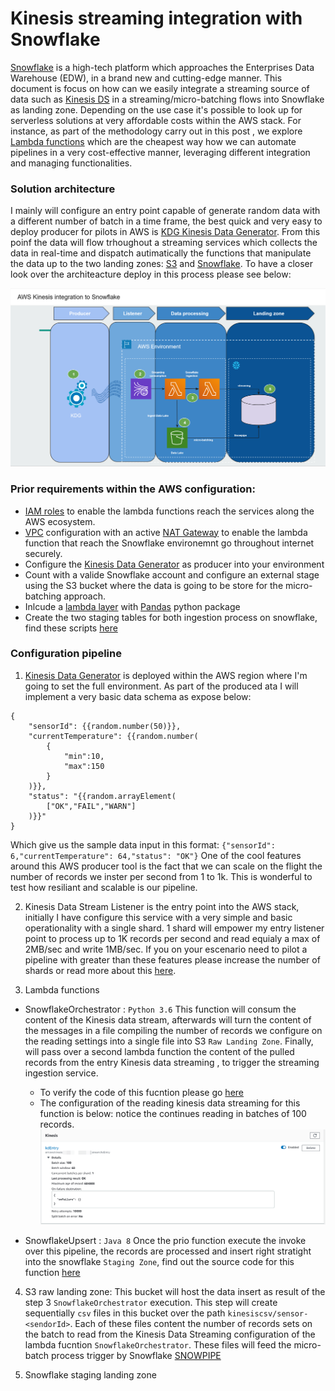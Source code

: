 # Kinesis streaming integration with Snowflake

[Snowflake](https://www.snowflake.com/) is a high-tech platform which approaches the Enterprises Data Warehouse (EDW), in a brand new and cutting-edge manner. This document is focus on how can we easily integrate a streaming source of data such as [Kinesis DS](https://aws.amazon.com/kinesis/data-streams/) in a streaming/micro-batching flows into Snowflake as landing zone. Depending on the use case it's possible to look up for serverless solutions at very affordable costs within the AWS stack. For instance, as part of the methodology carry out in this post , we explore  [Lambda functions](https://aws.amazon.com/lambda/) which are the cheapest way how we can automate pipelines in a very cost-effective manner, leveraging different integration and managing functionalities.

### Solution architecture

I mainly will configure an entry point capable of generate random data with a different number of batch in a time frame, the best quick and very easy to deploy producer for pilots in AWS is [KDG Kinesis Data Generator](https://aws.amazon.com/blogs/big-data/test-your-streaming-data-solution-with-the-new-amazon-kinesis-data-generator/). From this poinf the data will flow trhoughout a streaming services which collects the data in real-time and dispatch autimatically the functions that manipulate the data up to the two landing zones: [S3](https://aws.amazon.com/s3/) and [Snowflake](https://www.snowflake.com/). To have a closer look over the architeacture deploy in this process please see below:


![architecture](https://github.com/AndresUrregoAngel/cloud/blob/master/architectures/aws-connector-uc.png)


### Prior requirements within the AWS configuration:

* [IAM roles](https://docs.aws.amazon.com/IAM/latest/UserGuide/id_roles.html) to enable the lambda functions reach the services along the AWS ecosystem.
* [VPC](https://aws.amazon.com/vpc/) configuration with an active [NAT Gateway](https://docs.aws.amazon.com/vpc/latest/userguide/vpc-nat-gateway.html) to enable the lambda function that reach the Snowflake environemnt go throughout internet securely.
* Configure the [Kinesis Data Generator](https://awslabs.github.io/amazon-kinesis-data-generator/web/help.html) as producer into your environment
* Count with a valide Snowflake account and configure an external stage using the S3 bucket where the data is going to be store for the micro-batching approach.
* Inlcude a [lambda layer](https://docs.aws.amazon.com/lambda/latest/dg/configuration-layers.html) with [Pandas](https://pandas.pydata.org/docs/) python package 
* Create the two staging tables for both ingestion process on snowflake, find these scripts [here]()


### Configuration pipeline 

1. [Kinesis Data Generator](https://awslabs.github.io/amazon-kinesis-data-generator/web/help.html) is deployed within the AWS region where I'm going to set the full environment. As part of the produced ata I will implement a very basic data schema as expose below:

```
{
    "sensorId": {{random.number(50)}},
    "currentTemperature": {{random.number(
        {
            "min":10,
            "max":150
        }
    )}},
    "status": "{{random.arrayElement(
        ["OK","FAIL","WARN"]
    )}}"
}
```
Which give us the sample data input in this format: `{"sensorId": 6,"currentTemperature": 64,"status": "OK"}` One of the cool features around this AWS producer tool is the fact that we can scale on the flight the number of records we inster per second from 1 to 1k. This is wonderful to test how resiliant and scalable is our pipeline.

2. Kinesis Data Stream Listener is the entry point into the AWS stack, initially I have configure this service with a very simple and basic operationality with a single shard. 1 shard will empower my entry listener point to process up to 1K records per second and read equialy a max of 2MB/sec and write 1MB/sec. If you on your escenario need to pilot a pipeline with greater than these features please increase the number of shards or read more about this [here](https://docs.aws.amazon.com/streams/latest/dev/key-concepts.html).

3. Lambda functions

* SnowflakeOrchestrator : `Python 3.6` This function will consum the content of the Kinesis data stream, afterwards will turn the content of the messages in a file compiling the number of records we configure on the reading settings into a single file into S3 `Raw Landing Zone`. Finally, will pass over a second lambda function the content of the pulled records from the entry Kinesis data streaming , to trigger the streaming ingestion service.
    * To verify the code of this fucntion please go [here](https://github.com/AndresUrregoAngel/aws-sonwflake-streaming-batch-integration/tree/master/src/awslambdas/orchestrator)
    * The configuration of the reading kinesis data streaming for this function is below: notice the continues reading in batches of 100 records.
    ![kinesis-config](https://github.com/AndresUrregoAngel/cloud/blob/master/architectures/aws-connector-kinesis.png)

* SnowflakeUpsert : `Java 8` Once the prio function execute the invoke over this pipeline, the records are processed and insert right stratight into the snowflake `Staging Zone`, find out the source code for this function [here](https://github.com/AndresUrregoAngel/aws-sonwflake-streaming-batch-integration/tree/master/src/main/java/lambdaroot)

4. S3 raw landing zone: This bucket will host the data insert as result of the step 3 `SnowflakeOrchestrator` execution. This step will create sequentially `csv` files in this bucket over the path `kinesiscsv/sensor-<sendorId>`. Each of these files content the number of records sets on the batch to read from the Kinesis Data Streaming configuration of the lambda fucntion `SnowflakeOrchestrator`. These files will feed the micro-batch process trigger by Snowflake [SNOWPIPE](https://docs.snowflake.com/en/user-guide/data-load-snowpipe-intro.html)

5. Snowflake staging landing zone




